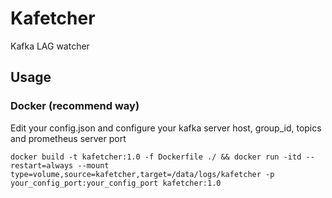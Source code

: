 # Kafetcher
Kafka LAG watcher

## Usage
### Docker (recommend way)
Edit your config.json and configure your kafka server host, group_id, topics and prometheus server port

`docker build -t kafetcher:1.0 -f Dockerfile ./ && docker run -itd --restart=always --mount type=volume,source=kafetcher,target=/data/logs/kafetcher -p your_config_port:your_config_port kafetcher:1.0`
